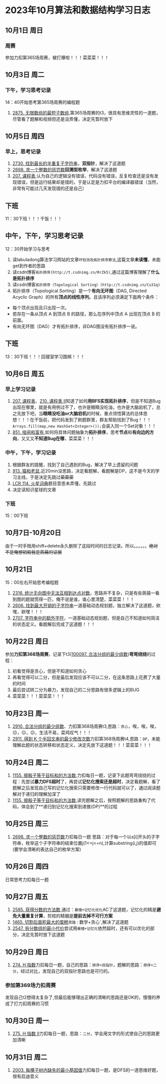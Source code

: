 # 2023年10月算法和数据结构学习日志

## 10月1日 周日

### 周赛

参加力扣第365场周赛，被打爆啦！！！菜菜菜！！！

## 10月3日 周二

### 下午，学习思考记录

14：40开始思考第365场周赛的编程题

1. [2875. 无限数组的最短子数组](https://leetcode.cn/problems/minimum-size-subarray-in-infinite-array/),第365场周赛的t3，很具有思维灵性的一道题，尽管看了题解和视频但还是没弄懂，决定先暂时放下

## 10月5日 周四

### 早上，思考记录

1. [2730. 找到最长的半重复子字符串](https://leetcode.cn/problems/find-the-longest-semi-repetitive-substring/)，**双指针**，解决了这道题
2. [2698. 求一个整数的惩罚数](https://leetcode.cn/problems/find-the-punishment-number-of-an-integer/)**回溯型枚举**，解决了这道题
3. [207. 课程表](https://leetcode.cn/problems/course-schedule/),认为自己的逻辑没有错误，代码没有错误，反复检查还是没有发现错误，但是运行结果却是错的，于是认定是力扣平台的编译器错误（当然，非常有可能过几天发现错的还是自己）

## 下班

11：30下班！！！干饭！！！

## 中午，下午，学习思考记录

12：30开始学习与思考

1. 读labuladong算法学习网站的文章`环检测及拓扑排序算法`,这篇文章**未读懂**，未能get到作者的思路
2. 读csdn博客`拓扑排序(http://t.csdnimg.cn/RrZk5)`,通过这篇博客理解了**什么是拓扑排序**
3. 读csdn博客`拓扑排序（Topological Sorting）(http://t.csdnimg.cn/Cu31q)`
4. 拓扑排序（Topological Sorting）是一个**有向无环图**（DAG, Directed Acyclic Graph）的所有**顶点的线性序列**。且该序列必须满足下面两个条件：

- 每个顶点出现且只出现一次。
- 若存在一条从顶点 A 到顶点 B 的路径，那么在序列中顶点 A 出现在顶点 B 的前面。
- 有向无环图（DAG）才有拓扑排序，非DAG图没有拓扑排序一说。

## 下班

13：30下班！！！回寝室学习围棋！！！

## 10月6日 周五

### 早上学习记录

1. [207. 课程表](https://leetcode.cn/problems/course-schedule/)、[210. 课程表 II](https://leetcode.cn/problems/course-schedule-ii/)知道了如何**用BFS实现拓扑排序**，但是不知道Bug出现在哪里，就是有用例过不了，也许是眼睛没吃油，也许是大脑宕机了，总之先放下吧，当**眼睛没吃油or大脑宕机**的时候，重点领悟算法的总体思想！！！在干饭前，把代码发到了刷题群里，群友帮助找到了Bug！！！`Arrays.fill(map,new HashSet<Integer>());`会装入同一个Set对象！！！
2. [851. 喧闹和富有](https://leetcode.cn/problems/loud-and-rich/),如何将具体问题抽象为**拓扑排序**，思考**节点**和**有向边的方向**，又又又**不知道Bug在哪**，菜菜菜！！！

### 中午，下午，学习记录

1. 根据群友的提醒，找到了自己遇到的Bug，解决了早上遗留的问题
2. [913. 猫和老鼠](https://leetcode.cn/problems/cat-and-mouse/),近20min没思路，决定看题解，看题解是DP，这不是今天的学习主线，于是决定先跳过~~菜菜菜~~
3. [LCR 114. 火星词典](https://leetcode.cn/problems/Jf1JuT/)题目意思未弄懂，先跳过
4. 决定读知识星球的文章

### 下班

15：00下班

## 10月7日-10月20日

由于一时手贱用shift+delete永久删除了这段时间的日志记录。所以。。。。。。~~绝对不是俺想销毁我是蒟蒻的证据~~

## 10月21日

15：00左右开始思考编程题

1. [2316. 统计无向图中无法互相到达点对数](https://leetcode.cn/problems/count-unreachable-pairs-of-nodes-in-an-undirected-graph/)，思路并不复杂，只是有些蒟蒻一看到图的题就慌得一匹，俺不说是谁，谁心里清楚，菜菜菜！！！
2. [2606. 找到最大开销的子字符串](https://leetcode.cn/problems/find-the-substring-with-maximum-cost/)一道基础动态规划题，独立解决了这道题，欸嘿，欸嘿！！！
3. [2707. 字符串中的额外字符](https://leetcode.cn/problems/extra-characters-in-a-string/)，一道基础动态规划题，但是自己不知道如何简洁的状态定义。看题解后完成了这道题！！！

## 10月22日 周日

参加**力扣第368场周赛**，记录下t3([100097. 合法分组的最少组数](https://leetcode.cn/problems/minimum-number-of-groups-to-create-a-valid-assignment/))**弯弯绕绕**的过程：

1. 初看觉得是贪心，但是不知道如何贪心
2. 再看觉得可以二分，但是最后发现应该不可以二分，在这条思路上花费了大量的时间
3. 最后尝试转二分为暴力，发现自己的二分思路有很多逻辑上的BUG
4. 菜菜菜！！！菜菜菜！！！

## 10月23日 周一

1. [2910. 合法分组的最少组数](https://leetcode.cn/problems/minimum-number-of-groups-to-create-a-valid-assignment/)、力扣第368场周赛t3,思路：`贪心`，唉，唉，唉，😔，😔，😔，生活不易，菜鸡叹气！！！
2. [2911. 得到 K 个半回文串的最少修改次数](https://leetcode.cn/problems/minimum-changes-to-make-k-semi-palindromes/)力扣第368场周赛t4,思路：`DP`，未能理解此题的状态转移和状态定义，决定先放下这道题！！！菜菜菜！！！

## 10月24日 周二

1. [1155. 掷骰子等于目标和的方法数](https://leetcode.cn/problems/number-of-dice-rolls-with-target-sum/),力扣每日一题，记录下此题弯弯绕绕的过程：先尝试**暴力DFS超时**了，再尝试**记忆化搜索还是超时**，决定看题解，看了题解之后发现自己写的记忆化搜索只需要修改一行代码就可以了，通过阅读题解对于递归的理解加深了
2. [1155. 掷骰子等于目标和的方法数](https://leetcode.cn/problems/number-of-dice-rolls-with-target-sum/),读完题解之后，按照题解的思路重构了代码，体会到了**递归到记忆化搜索到递推(DP)**的过程

## 10月25日 周三

1. [2698. 求一个整数的惩罚数](https://leetcode.cn/problems/find-the-punishment-number-of-an-integer/)力扣每日一题 思路：对于每一个以s[i]开头的子字符串，枚举这个子字符串的结束位置j(1<=j<=n),计算substring(i,j)的值即可(要学会清晰的表达自己的枚举方案)

## 10月26日 周四

日常思考力扣每日一题

## 10月27日 周五

1. [2585. 获得分数的方法数](https://leetcode.cn/problems/number-of-ways-to-earn-points/),通过：`暴搜+记忆化优化`AC了这道题，记忆化的精是**避免大量重复计算**，剪枝的精髓是**提前去掉不可行方案**
2. [1465. 切割后面积最大的蛋糕](https://leetcode.cn/problems/maximum-area-of-a-piece-of-cake-after-horizontal-and-vertical-cuts/)`思路：`数学+贪心`,解决了这道题
3. [2547. 拆分数组的最小代价](https://leetcode.cn/problems/minimum-cost-to-split-an-array/)尝试用`暴搜+记忆化`依然超时，还有可以优化的部分，决定先暂时放下这道题

## 10月29日 周日

1. [274. H 指数](https://leetcode.cn/problems/h-index/)力扣每日一题，自己的思路：`排序+双指针`，题解的思路：`排序+二分`，经过对比，发现自己的双指针思路也是可行的。

### 参加第369场力扣周赛

发现自己t2想得太复杂了,但最后能够理出正确的清晰的思路还是OK的，慢慢的养成了打力扣周赛的习惯

## 10月30日 周一

1. [275. H 指数 II](https://leetcode.cn/problems/h-index-ii/)力扣每日一题，思路：`二分`，学会用文字的形式使自己的思路更加清晰

## 10月31日 周二

1. [2003. 每棵子树内缺失的最小基因值](https://leetcode.cn/problems/smallest-missing-genetic-value-in-each-subtree/)力扣每日一题，是DFS的一道思维好题，很有启迪意义

